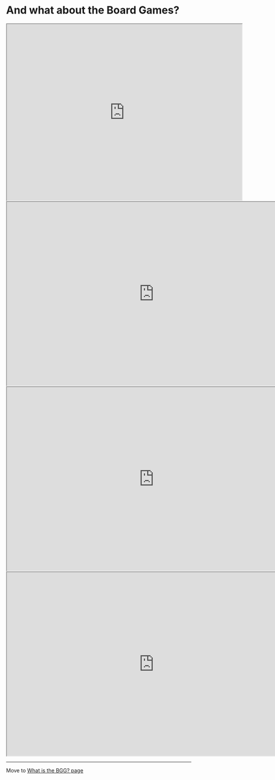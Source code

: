# And what about the Board Games?

<iframe src="https://drive.google.com/file/d/1P_1E_l6rkaiwR3dU0Oyu0T6-Z0a6HQ93/preview" width="640" height="480"></iframe>

<iframe
  src="https://dcl.dev.looker.com/embed/looks/908"
  width="800"
  height="500"
  frameborder="2">
</iframe>


<iframe
  src="https://dcl.dev.looker.com/embed/looks/873"
  width="800"
  height="500"
  frameborder="2">
</iframe>

<iframe
  src="https://dcl.dev.looker.com/embed/looks/877"
  width="800"
  height="500"
  frameborder="2">
</iframe>

---
Move to [What is the BGG? page](https://diegocamlooker.github.io/Kickstarter/bgg)
